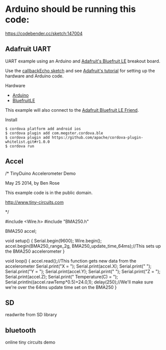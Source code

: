 # Arduino should be running this code:

https://codebender.cc/sketch:147004

## Adafruit UART

UART example using an Arduino and [Adafruit's Bluefruit LE](http://www.adafruit.com/products/1697) breakout board.

Use the [callbackEcho sketch](https://github.com/adafruit/Adafruit_nRF8001/blob/master/examples/callbackEcho/callbackEcho.ino) and see [Adafruit's tutorial](https://learn.adafruit.com/getting-started-with-the-nrf8001-bluefruit-le-breakout/software-uart-service) for setting up the hardware and Arduino code.

Hardware

 * [Arduino](http://www.adafruit.com/products/50)
 * [BluefruitLE](http://www.adafruit.com/products/1697)

This example will also connect to the [Adafruit Bluefruit LE Friend](https://www.adafruit.com/products/2267).

Install

    $ cordova platform add android ios  
    $ cordova plugin add com.megster.cordova.ble
    $ cordova plugin add https://github.com/apache/cordova-plugin-whitelist.git#r1.0.0
    $ cordova run


## Accel

/*
TinyDuino Accelerometer Demo
  
May 25 2014, by Ben Rose

This example code is in the public domain.

http://www.tiny-circuits.com

*/


#include <Wire.h>
#include "BMA250.h"


BMA250 accel;


void setup()
{
  Serial.begin(9600);
  Wire.begin();
  accel.begin(BMA250_range_2g, BMA250_update_time_64ms);//This sets up the BMA250 accelerometer
}

void loop() {
  accel.read();//This function gets new data from the accelerometer
  Serial.print("X = ");
  Serial.print(accel.X);
  Serial.print("  ");
  Serial.print("Y = ");
  Serial.print(accel.Y);
  Serial.print("  ");
  Serial.print("Z = ");
  Serial.print(accel.Z);
  Serial.print("  Temperature(C) = ");
  Serial.println((accel.rawTemp*0.5)+24.0,1);
  delay(250);//We'll make sure we're over the 64ms update time set on the BMA250
}



## SD

readwrite from SD library

## bluetooth

online tiny circuits demo